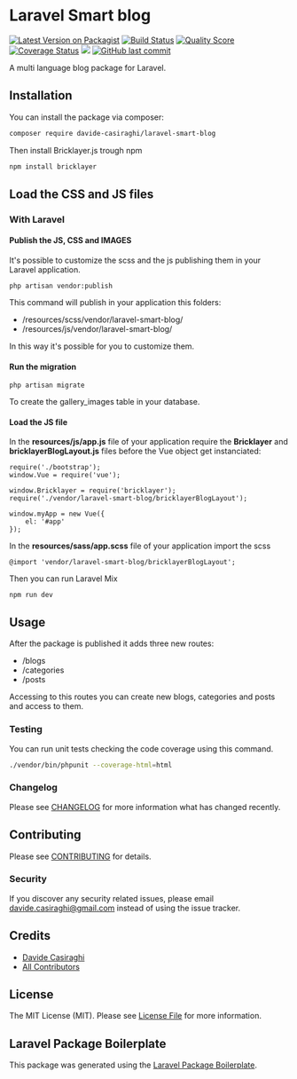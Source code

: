 # Laravel Smart blog

[![Latest Version on Packagist](https://img.shields.io/packagist/v/davide-casiraghi/laravel-smart-blog.svg?style=flat-square)](https://packagist.org/packages/davide-casiraghi/laravel-smart-blog)
[![Build Status](https://img.shields.io/travis/davide-casiraghi/laravel-smart-blog/master.svg?style=flat-square)](https://travis-ci.org/davide-casiraghi/laravel-smart-blog)
[![Quality Score](https://img.shields.io/scrutinizer/g/davide-casiraghi/laravel-smart-blog.svg?style=flat-square)](https://scrutinizer-ci.com/g/davide-casiraghi/laravel-smart-blog)
[![Coverage Status](https://scrutinizer-ci.com/g/davide-casiraghi/laravel-smart-blog/badges/coverage.png?b=master)](https://scrutinizer-ci.com/g/davide-casiraghi/laravel-smart-blog/)
<a href="https://codeclimate.com/github/davide-casiraghi/laravel-smart-blog/maintainability"><img src="https://api.codeclimate.com/v1/badges/ebfe603df3c163cee1f6/maintainability" /></a>
[![GitHub last commit](https://img.shields.io/github/last-commit/davide-casiraghi/laravel-smart-blog.svg)](https://github.com/davide-casiraghi/laravel-smart-blog) 


A multi language blog package for Laravel.

## Installation

You can install the package via composer:

```bash
composer require davide-casiraghi/laravel-smart-blog
```
Then install Bricklayer.js trough npm
```bash
npm install bricklayer  
```


## Load the CSS and JS files

### With Laravel

#### Publish the JS, CSS and IMAGES
It's possible to customize the scss and the js publishing them in your Laravel application.  

```php artisan vendor:publish```

This command will publish in your application this folders:
- /resources/scss/vendor/laravel-smart-blog/
- /resources/js/vendor/laravel-smart-blog/

In this way it's possible for you to customize them.


#### Run the migration

```php artisan migrate ```   

To create the gallery_images table in your database.

#### Load the JS file

In the **resources/js/app.js** file of your application require the **Bricklayer** and **bricklayerBlogLayout.js** files before the Vue object get instanciated:

```
require('./bootstrap');
window.Vue = require('vue');

window.Bricklayer = require('bricklayer');
require('./vendor/laravel-smart-blog/bricklayerBlogLayout');

window.myApp = new Vue({  
    el: '#app'
});
```

In the **resources/sass/app.scss** file of your application import the scss
```
@import 'vendor/laravel-smart-blog/bricklayerBlogLayout';
```

Then you can run Laravel Mix
```
npm run dev
```

## Usage
After the package is published it adds three new routes:
- /blogs
- /categories
- /posts

Accessing to this routes you can create new blogs, categories and posts and access to them.

### Testing

You can run unit tests checking the code coverage using this command.

``` bash
./vendor/bin/phpunit --coverage-html=html 
```

### Changelog

Please see [CHANGELOG](CHANGELOG.md) for more information what has changed recently.

## Contributing

Please see [CONTRIBUTING](CONTRIBUTING.md) for details.

### Security

If you discover any security related issues, please email davide.casiraghi@gmail.com instead of using the issue tracker.

## Credits

- [Davide Casiraghi](https://github.com/davide-casiraghi)
- [All Contributors](../../contributors)

## License

The MIT License (MIT). Please see [License File](LICENSE.md) for more information.

## Laravel Package Boilerplate

This package was generated using the [Laravel Package Boilerplate](https://laravelpackageboilerplate.com).
